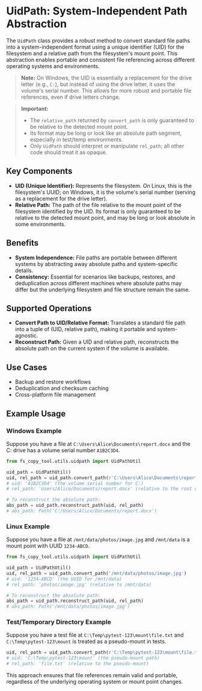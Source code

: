 # UidPath: System-Independent Path Abstraction

The `UidPath` class provides a robust method to convert standard file paths into a system-independent format using a unique identifier (UID) for the filesystem and a relative path from the filesystem's mount point. This abstraction enables portable and consistent file referencing across different operating systems and environments.

> **Note:** On Windows, the UID is essentially a replacement for the drive letter (e.g., `C:`), but instead of using the drive letter, it uses the volume's serial number. This allows for more robust and portable file references, even if drive letters change.

> **Important:**
> - The `relative_path` returned by `convert_path` is only guaranteed to be relative to the detected mount point.
> - Its format may be long or look like an absolute path segment, especially in test/temp environments.
> - Only `UidPath` should interpret or manipulate `rel_path`; all other code should treat it as opaque.

## Key Components

- **UID (Unique Identifier):** Represents the filesystem. On Linux, this is the filesystem's UUID; on Windows, it is the volume's serial number (serving as a replacement for the drive letter).
- **Relative Path:** The path of the file relative to the mount point of the filesystem identified by the UID. Its format is only guaranteed to be relative to the detected mount point, and may be long or look absolute in some environments.

## Benefits

- **System Independence:** File paths are portable between different systems by abstracting away absolute paths and system-specific details.
- **Consistency:** Essential for scenarios like backups, restores, and deduplication across different machines where absolute paths may differ but the underlying filesystem and file structure remain the same.

## Supported Operations

- **Convert Path to UID/Relative Format:** Translates a standard file path into a tuple of (UID, relative path), making it portable and system-agnostic.
- **Reconstruct Path:** Given a UID and relative path, reconstructs the absolute path on the current system if the volume is available.

## Use Cases

- Backup and restore workflows
- Deduplication and checksum caching
- Cross-platform file management

## Example Usage

### Windows Example
Suppose you have a file at `C:\Users\Alice\Documents\report.docx` and the C: drive has a volume serial number `A1B2C3D4`.

```python
from fs_copy_tool.utils.uidpath import UidPathUtil

uid_path = UidPathUtil()
uid, rel_path = uid_path.convert_path(r'C:\Users\Alice\Documents\report.docx')
# uid: 'A1B2C3D4' (the volume serial number for C:)
# rel_path: 'Users/Alice/Documents/report.docx' (relative to the root of C:\)

# To reconstruct the absolute path:
abs_path = uid_path.reconstruct_path(uid, rel_path)
# abs_path: Path('C:/Users/Alice/Documents/report.docx')
```

### Linux Example
Suppose you have a file at `/mnt/data/photos/image.jpg` and `/mnt/data` is a mount point with UUID `1234-ABCD`.

```python
from fs_copy_tool.utils.uidpath import UidPathUtil

uid_path = UidPathUtil()
uid, rel_path = uid_path.convert_path('/mnt/data/photos/image.jpg')
# uid: '1234-ABCD' (the UUID for /mnt/data)
# rel_path: 'photos/image.jpg' (relative to /mnt/data)

# To reconstruct the absolute path:
abs_path = uid_path.reconstruct_path(uid, rel_path)
# abs_path: Path('/mnt/data/photos/image.jpg')
```

### Test/Temporary Directory Example
Suppose you have a test file at `C:\Temp\pytest-123\mount\file.txt` and `C:\Temp\pytest-123\mount` is treated as a pseudo-mount in tests.

```python
uid, rel_path = uid_path.convert_path(r'C:\Temp\pytest-123\mount\file.txt')
# uid: 'C:\Temp\pytest-123\mount' (the pseudo-mount path)
# rel_path: 'file.txt' (relative to the pseudo-mount)
```

This approach ensures that file references remain valid and portable, regardless of the underlying operating system or mount point changes.
